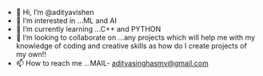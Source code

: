 - 👋 Hi, I’m @adityavishen
- 👀 I’m interested in ...ML and AI
- 🌱 I’m currently learning ...C++ and PYTHON
- 💞️ I’m looking to collaborate on ...any projects which will help me with my knowledge of coding and creative skills as how do I create projects of my own!! 
- 📫 How to reach me ...MAIL- adityasinghasmv@gmail.com

<!---
adityavishen/adityavishen is a ✨ special ✨ repository because its `README.md` (this file) appears on your GitHub profile.
You can click the Preview link to take a look at your changes.
--->
